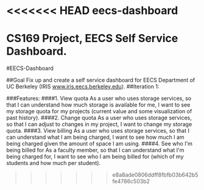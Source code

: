 <<<<<<< HEAD
eecs-dashboard
==============

CS169 Project, EECS Self Service Dashboard.
=======
#EECS-Dashboard

##Goal
Fix up and create a self service dashboard for EECS Department of UC Berkeley (IRIS www.iris.eecs.berkeley.edu).
##Iteration 1:

###Features: 
####1. View quota
As a user who uses storage services, so that I can understand how much storage is available for me, I want to see my storage quota for my projects (current value and some visualization of past history).
####2. Change quota
As a user who uses storage services, so that I can adjust to changes in my project, I want to change my storage quota.
####3. View billing
As a user who uses storage services, so that I can understand what I am being charged, I want to see how much I am being charged given the amount of space I am using.
####4. See who I'm being billed for
As a faculty member, so that I can understand what I'm being charged for, I want to see who I am being billed for (which of my students and how much per student).
>>>>>>> e8a8ade0806ddff8fbfb03b642b5fe4786c503b2
